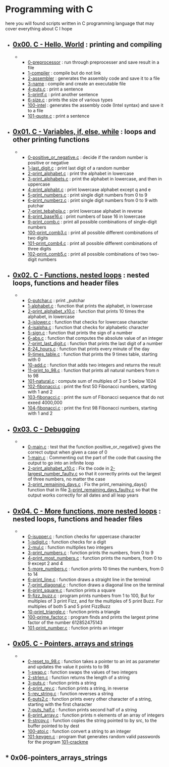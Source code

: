 # **Programming with C**    

here you will found scripts written in C programming language that may cover everything about C I hope
* ## [0x00. C - Hello, World](https://github.com/MohdMuslim92/alx-low_level_programming/tree/master/0x00-hello_world "0x00. C - Hello, World") : printing and compiling   
   * 
     * [0-preprocessor](https://github.com/MohdMuslim92/alx-low_level_programming/blob/master/0x00-hello_world/0-preprocessor "0-preprocessor") : run through preprocesser and save result in a file
     * [1-compiler](https://github.com/MohdMuslim92/alx-low_level_programming/blob/master/0x00-hello_world/1-compiler "1-compiler") : compile but do not link
     * [2-assembler](https://github.com/MohdMuslim92/alx-low_level_programming/blob/master/0x00-hello_world/2-assembler "2-assembler") : generates the assembly code and save it to a file
     * [3-name](https://github.com/MohdMuslim92/alx-low_level_programming/blob/master/0x00-hello_world/3-name "3-name") : compile and create an executable file
     * [4-puts.c](https://github.com/MohdMuslim92/alx-low_level_programming/blob/master/0x00-hello_world/4-puts.c "4-puts.c") : print a sentence
     * [5-printf.c](https://github.com/MohdMuslim92/alx-low_level_programming/blob/master/0x00-hello_world/5-printf.c "5-printf.c") : print another sentence
     * [6-size.c](https://github.com/MohdMuslim92/alx-low_level_programming/blob/master/0x00-hello_world/6-size.c "6-size.c") : prints the size of various types
     * [100-intel](https://github.com/MohdMuslim92/alx-low_level_programming/blob/master/0x00-hello_world/100-intel "100-intel") : generates the assembly code (Intel syntax)  and save it to a file
     * [101-quote.c](https://github.com/MohdMuslim92/alx-low_level_programming/blob/master/0x00-hello_world/101-quote.c "101-quote.c") : print a sentence
* ## [0x01. C - Variables, if, else, while](https://github.com/MohdMuslim92/alx-low_level_programming/tree/master/0x01-variables_if_else_while "0x01. C - Variables, if, else, while") : loops and other printing functions
   * 
     * [0-positive_or_negative.c](https://github.com/MohdMuslim92/alx-low_level_programming/blob/master/0x01-variables_if_else_while/0-positive_or_negative.c "0-positive_or_negative.c") : decide if the random number is positive or negative
     * [1-last_digit.c](https://github.com/MohdMuslim92/alx-low_level_programming/blob/master/0x01-variables_if_else_while/1-last_digit.c "1-last_digit.c") : print last digit of a random number
     * [2-print_alphabet.c](https://github.com/MohdMuslim92/alx-low_level_programming/blob/master/0x01-variables_if_else_while/2-print_alphabet.c "2-print_alphabet.c") : print the alphabet in lowercase
     * [3-print_alphabets.c](https://github.com/MohdMuslim92/alx-low_level_programming/blob/master/0x01-variables_if_else_while/3-print_alphabets.c "3-print_alphabets.c") : print the alphabet in lowercase, and then in uppercase
     * [4-print_alphabt.c](https://github.com/MohdMuslim92/alx-low_level_programming/blob/master/0x01-variables_if_else_while/4-print_alphabt.c "4-print_alphabt.c") : print lowercase alphabet except q and e
     * [5-print_numbers.c](https://github.com/MohdMuslim92/alx-low_level_programming/blob/master/0x01-variables_if_else_while/5-print_numbers.c "5-print_numbers.c") : print single digit numbers from 0 to 9
     * [6-print_numberz.c](https://github.com/MohdMuslim92/alx-low_level_programming/blob/master/0x01-variables_if_else_while/6-print_numberz.c "6-print_numberz.c") : print single digit numbers from 0 to 9 with putchar
     * [7-print_tebahpla.c](https://github.com/MohdMuslim92/alx-low_level_programming/blob/master/0x01-variables_if_else_while/7-print_tebahpla.c "7-print_tebahpla.c") : print lowercase alphabet in reverse
     * [8-print_base16.c](https://github.com/MohdMuslim92/alx-low_level_programming/blob/master/0x01-variables_if_else_while/8-print_base16.c "8-print_base16.c") : print numbers of base 16 in lowercase
     * [9-print_comb.c](https://github.com/MohdMuslim92/alx-low_level_programming/blob/master/0x01-variables_if_else_while/9-print_comb.c "9-print_comb.c") : print all possible combinations of single-digit numbers
     * [100-print_comb3.c](https://github.com/MohdMuslim92/alx-low_level_programming/blob/master/0x01-variables_if_else_while/100-print_comb3.c "100-print_comb3.c") : print all possible different combinations of two digits
     * [101-print_comb4.c](https://github.com/MohdMuslim92/alx-low_level_programming/blob/master/0x01-variables_if_else_while/101-print_comb4.c "101-print_comb4.c") : print all possible different combinations of three digits
     * [102-print_comb5.c](https://github.com/MohdMuslim92/alx-low_level_programming/blob/master/0x01-variables_if_else_while/102-print_comb5.c "102-print_comb5.c") : print all possible combinations of two two-digit numbers
* ## [0x02. C - Functions, nested loops](https://github.com/MohdMuslim92/alx-low_level_programming/tree/master/0x02-functions_nested_loops "0x02. C - Functions, nested loops") : nested loops, functions and header files
   * 
     * [0-putchar.c](https://github.com/MohdMuslim92/alx-low_level_programming/blob/master/0x02-functions_nested_loops/0-putchar.c "0-putchar.c") : print _putchar
     * [1-alphabet.c](https://github.com/MohdMuslim92/alx-low_level_programming/blob/master/0x02-functions_nested_loops/1-alphabet.c "1-alphabet.c") : function that prints the alphabet, in lowercase
     * [2-print_alphabet_x10.c](https://github.com/MohdMuslim92/alx-low_level_programming/blob/master/0x02-functions_nested_loops/2-print_alphabet_x10.c "2-print_alphabet_x10.c") : function that prints 10 times the alphabet, in lowercase
     * [3-islower.c](https://github.com/MohdMuslim92/alx-low_level_programming/blob/master/0x02-functions_nested_loops/3-islower.c "3-islower.c") : function that checks for lowercase character
     * [4-isalpha.c](https://github.com/MohdMuslim92/alx-low_level_programming/blob/master/0x02-functions_nested_loops/4-isalpha.c "4-isalpha.c") : function that checks for alphabetic character
     * [5-sign.c](https://github.com/MohdMuslim92/alx-low_level_programming/blob/master/0x02-functions_nested_loops/5-sign.c "5-sign.c") : function that prints the sign of a number
     * [6-abs.c](https://github.com/MohdMuslim92/alx-low_level_programming/blob/master/0x02-functions_nested_loops/6-abs.c "6-abs.c") : function that computes the absolute value of an integer
     * [7-print_last_digit.c](https://github.com/MohdMuslim92/alx-low_level_programming/blob/master/0x02-functions_nested_loops/7-print_last_digit.c "7-print_last_digit.c") : function that prints the last digit of a number
     * [8-24_hours.c](https://github.com/MohdMuslim92/alx-low_level_programming/blob/master/0x02-functions_nested_loops/8-24_hours.c "8-24_hours.c") : function that prints every minute of the day
     * [9-times_table.c](https://github.com/MohdMuslim92/alx-low_level_programming/blob/master/0x02-functions_nested_loops/9-times_table.c "9-times_table.c") : function that prints the 9 times table, starting with 0
     * [10-add.c](https://github.com/MohdMuslim92/alx-low_level_programming/blob/master/0x02-functions_nested_loops/10-add.c "10-add.c") : function that adds two integers and returns the result
     * [11-print_to_98.c](https://github.com/MohdMuslim92/alx-low_level_programming/blob/master/0x02-functions_nested_loops/11-print_to_98.c "11-print_to_98.c") : function that prints all natural numbers from n to 98
     * [101-natural.c](https://github.com/MohdMuslim92/alx-low_level_programming/blob/master/0x02-functions_nested_loops/101-natural.c "101-natural.c") : compute sum of multiples of 3 or 5 below 1024
     * [102-fibonacci.c](https://github.com/MohdMuslim92/alx-low_level_programming/blob/master/0x02-functions_nested_loops/102-fibonacci.c "102-fibonacci.c") : print the first 50 Fibonacci numbers, starting with 1 and 2
     * [103-fibonacci.c](https://github.com/MohdMuslim92/alx-low_level_programming/blob/master/0x02-functions_nested_loops/103-fibonacci.c "103-fibonacci.c") : print the sum of Fibonacci sequence that do not exeed 4000,000
     * [104-fibonacci.c](https://github.com/MohdMuslim92/alx-low_level_programming/blob/master/0x02-functions_nested_loops/104-fibonacci.c "104-fibonacci.c") : print the first 98 Fibonacci numbers, starting with 1 and 2
* ## [0x03. C - Debugging](https://github.com/MohdMuslim92/alx-low_level_programming/tree/master/0x03-debugging "0x03. C - Debugging") 
   * 
     * [0-main.c](https://github.com/MohdMuslim92/alx-low_level_programming/blob/master/0x03-debugging/0-main.c "0-main.c") : test that the function positive_or_negative() gives the correct output when given a case of 0
     * [1-main.c](https://github.com/MohdMuslim92/alx-low_level_programming/blob/master/0x03-debugging/1-main.c "1-main.c") : Commenting out the part of the code that causing the output to go into an infinite loop
     * [2-print_alphabet_x10.c](https://github.com/MohdMuslim92/alx-low_level_programming/blob/master/0x03-debugging/2-largest_number.c "2-print_alphabet_x10.c") : Fix the code in [2-largest_number_faulty.c](https://github.com/MohdMuslim92/alx-low_level_programming/blob/master/0x03-debugging/2-largest_number_faulty.c "faulty file") so that it correctly prints out the largest of three numbers, no matter the case
     * [3-print_remaining_days.c](https://github.com/MohdMuslim92/alx-low_level_programming/blob/master/0x03-debugging/3-print_remaining_days.c "3-print_remaining_days.c") : Fix the print_remaining_days() function that in file [3-print_remaining_days_faulty.c](https://github.com/MohdMuslim92/alx-low_level_programming/blob/master/0x03-debugging/3-print_remaining_days_faulty.c "faulty file") so that the output works correctly for all dates and all leap years
* ## [0x04. C - More functions, more nested loops](https://github.com/MohdMuslim92/alx-low_level_programming/tree/master/0x04-more_functions_nested_loops "0x04. C - More functions, more nested loops") : nested loops, functions and header files
   * 
     * [0-isupper.c](https://github.com/MohdMuslim92/alx-low_level_programming/blob/master/0x04-more_functions_nested_loops/0-isupper.c "0-isupper.c") : function checks for uppercase character
     * [1-isdigit.c](https://github.com/MohdMuslim92/alx-low_level_programming/blob/master/0x04-more_functions_nested_loops/1-isdigit.c "1-isdigit.c") : function checks for a digit
     * [2-mul.c](https://github.com/MohdMuslim92/alx-low_level_programming/blob/master/0x04-more_functions_nested_loops/2-mul.c "2-mul.c") : function multiplies two integers
     * [3-print_numbers.c](https://github.com/MohdMuslim92/alx-low_level_programming/blob/master/0x04-more_functions_nested_loops/3-print_numbers.c "3-print_numbers.c") : function prints the numbers, from 0 to 9
     * [4-print_most_numbers.c](https://github.com/MohdMuslim92/alx-low_level_programming/blob/master/0x04-more_functions_nested_loops/4-print_most_numbers.c "4-print_most_numbers.c") : function prints the numbers, from 0 to 9 except 2 and 4
     * [5-more_numbers.c](https://github.com/MohdMuslim92/alx-low_level_programming/blob/master/0x04-more_functions_nested_loops/5-more_numbers.c "5-more_numbers.c") : function prints 10 times the numbers, from 0 to 14
     * [6-print_line.c](https://github.com/MohdMuslim92/alx-low_level_programming/blob/master/0x04-more_functions_nested_loops/6-print_line.c "6-print_line.c") : function draws a straight line in the terminal
     * [7-print_diagonal.c](https://github.com/MohdMuslim92/alx-low_level_programming/blob/master/0x04-more_functions_nested_loops/7-print_diagonal.c "7-print_diagonal.c") : function draws a diagonal line on the terminal
     * [8-print_square.c](https://github.com/MohdMuslim92/alx-low_level_programming/blob/master/0x04-more_functions_nested_loops/8-print_square.c "8-print_square.c") : function prints a square
     * [9-fizz_buzz.c](https://github.com/MohdMuslim92/alx-low_level_programming/blob/master/0x04-more_functions_nested_loops/9-fizz_buzz.c "9-fizz_buzz.c") : program prints numbers from 1 to 100, But for multiples of 3 print Fizz, and for the multiples of 5 print Buzz. For multiples of both 5 and 5 print FizzBuzz
     * [10-print_triangle.c](https://github.com/MohdMuslim92/alx-low_level_programming/blob/master/0x04-more_functions_nested_loops/10-print_triangle.c "10-print_triangle.c") : function prints a triangle
     * [100-prime_factor.c](https://github.com/MohdMuslim92/alx-low_level_programming/blob/master/0x04-more_functions_nested_loops/100-prime_factor.c "100-prime_factor.c") : program finds and prints the largest prime factor of the number 612852475143
     * [101-print_number.c](https://github.com/MohdMuslim92/alx-low_level_programming/blob/master/0x04-more_functions_nested_loops/101-print_number.c "101-print_number.c") : function prints an integer
* ## [0x05. C - Pointers, arrays and strings](https://github.com/MohdMuslim92/alx-low_level_programming/tree/master/0x05-pointers_arrays_strings "0x05. C - Pointers, arrays and strings")
   * 
     * [0-reset_to_98.c](https://github.com/MohdMuslim92/alx-low_level_programming/blob/master/0x05-pointers_arrays_strings/0-reset_to_98.c "0-reset_to_98.c") : function takes a pointer to an int as parameter and updates the value it points to to 98
     * [1-swap.c](https://github.com/MohdMuslim92/alx-low_level_programming/blob/master/0x05-pointers_arrays_strings/1-swap.c "1-swap.c") : function swaps the values of two integers
     * [2-strlen.c](https://github.com/MohdMuslim92/alx-low_level_programming/blob/master/0x05-pointers_arrays_strings/2-strlen.c "2-strlen.c") : function returns the length of a string
     * [3-puts.c](https://github.com/MohdMuslim92/alx-low_level_programming/blob/master/0x05-pointers_arrays_strings/3-puts.c "3-puts.c") : function prints a string
     * [4-print_rev.c](https://github.com/MohdMuslim92/alx-low_level_programming/blob/master/0x05-pointers_arrays_strings/4-print_rev.c "4-print_rev.c") : function prints a string, in reverse
     * [5-rev_string.c](https://github.com/MohdMuslim92/alx-low_level_programming/blob/master/0x05-pointers_arrays_strings/5-rev_string.c "5-rev_string.c") : function reverses a string
     * [6-puts2.c](https://github.com/MohdMuslim92/alx-low_level_programming/blob/master/0x05-pointers_arrays_strings/6-puts2.c "6-puts2.c") : function prints every other character of a string, starting with the first character
     * [7-puts_half.c](https://github.com/MohdMuslim92/alx-low_level_programming/blob/master/0x05-pointers_arrays_strings/7-puts_half.c "7-puts_half.c") : function prints second half of a string
     * [8-print_array.c](https://github.com/MohdMuslim92/alx-low_level_programming/blob/master/0x05-pointers_arrays_strings/8-print_array.c "8-print_array.c") : function prints n elements of an array of integers
     * [9-strcpy.c](https://github.com/MohdMuslim92/alx-low_level_programming/blob/master/0x05-pointers_arrays_strings/9-strcpy.c "9-strcpy.c") : function copies the string pointed to by src, to the buffer pointed to by dest
     * [100-atoi.c](https://github.com/MohdMuslim92/alx-low_level_programming/blob/master/0x05-pointers_arrays_strings/100-atoi.c "100-atoi.c") : function convert a string to an integer
     * [101-keygen.c](https://github.com/MohdMuslim92/alx-low_level_programming/blob/master/0x05-pointers_arrays_strings/101-keygen.c "101-keygen.c") : program that generates random valid passwords for the program [101-crackme](https://github.com/MohdMuslim92/alx-low_level_programming/blob/master/0x05-pointers_arrays_strings/101-crackme "101-crackme")
## * 0x06-pointers_arrays_strings
